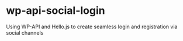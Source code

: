 # wp-api-social-login
Using WP-API and Hello.js to create seamless login and registration via social channels
